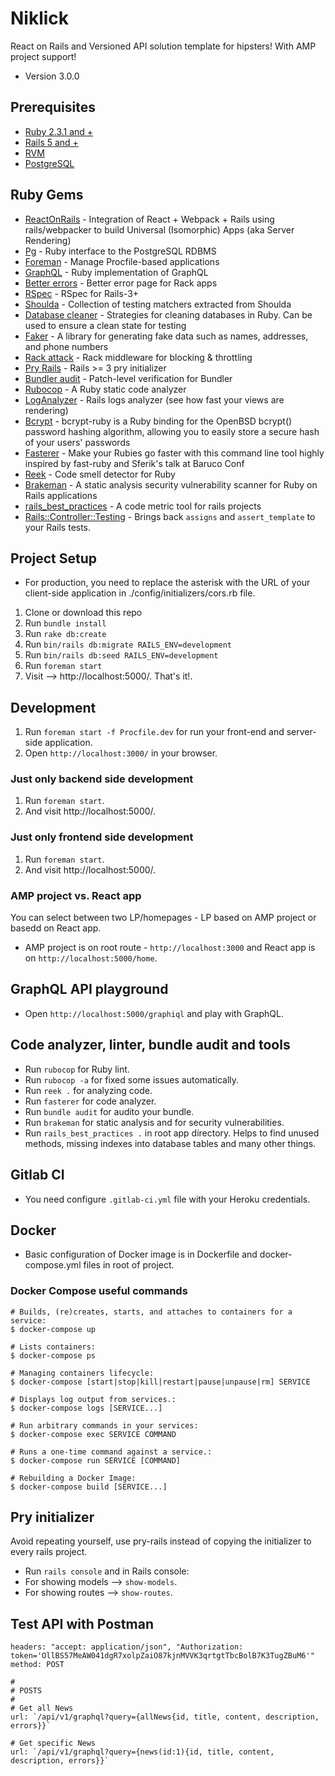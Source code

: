 # Niklick
React on Rails and Versioned API solution template for hipsters! With AMP project support!

* Version 3.0.0

## Prerequisites
* [Ruby 2.3.1 and +](https://www.ruby-lang.org/en/downloads/)
* [Rails 5 and +](http://guides.rubyonrails.org/getting_started.html)
* [RVM](https://rvm.io/)
* [PostgreSQL](https://www.postgresql.org/docs/)

## Ruby Gems
* [ReactOnRails](https://github.com/shakacode/react_on_rails) - Integration of React + Webpack + Rails using rails/webpacker to build Universal (Isomorphic) Apps (aka Server Rendering)
* [Pg](https://bitbucket.org/ged/ruby-pg/wiki/Home) - Ruby interface to the PostgreSQL RDBMS
* [Foreman](https://github.com/ddollar/foreman) - Manage Procfile-based applications
* [GraphQL](https://github.com/rmosolgo/graphql-ruby) - Ruby implementation of GraphQL
* [Better errors](https://github.com/charliesome/better_errors) - Better error page for Rack apps
* [RSpec](https://github.com/rspec/rspec-rails) - RSpec for Rails-3+
* [Shoulda](http://matchers.shoulda.io/) - Collection of testing matchers extracted from Shoulda
* [Database cleaner](http://databasecleaner.github.io/) - Strategies for cleaning databases in Ruby. Can be used to ensure a clean state for testing
* [Faker](https://github.com/stympy/faker) - A library for generating fake data such as names, addresses, and phone numbers
* [Rack attack](https://github.com/kickstarter/rack-attack) - Rack middleware for blocking & throttling
* [Pry Rails](https://github.com/rweng/pry-rails) - Rails >= 3 pry initializer
* [Bundler audit](https://github.com/rubysec/bundler-audit) - Patch-level verification for Bundler
* [Rubocop](https://github.com/bbatsov/rubocop) - A Ruby static code analyzer 
* [LogAnalyzer](https://github.com/igorkasyanchuk/log_analyzer) - Rails logs analyzer (see how fast your views are rendering)
* [Bcrypt](https://github.com/codahale/bcrypt-ruby) - bcrypt-ruby is a Ruby binding for the OpenBSD bcrypt() password hashing algorithm, allowing you to easily store a secure hash of your users' passwords
* [Fasterer](https://github.com/DamirSvrtan/fasterer) - Make your Rubies go faster with this command line tool highly inspired by fast-ruby and Sferik's talk at Baruco Conf
* [Reek](https://github.com/troessner/reek) - Code smell detector for Ruby
* [Brakeman](https://github.com/presidentbeef/brakeman) - A static analysis security vulnerability scanner for Ruby on Rails applications
* [rails_best_practices](https://github.com/flyerhzm/rails_best_practices) - A code metric tool for rails projects
* [Rails::Controller::Testing](https://github.com/rails/rails-controller-testing) - Brings back `assigns` and `assert_template` to your Rails tests.

## Project Setup
* For production, you need to replace the asterisk with the URL of your client-side application in ./config/initializers/cors.rb file.

1. Clone or download this repo
2. Run `bundle install`
3. Run `rake db:create`
4. Run `bin/rails db:migrate RAILS_ENV=development`
5. Run `bin/rails db:seed RAILS_ENV=development`
6. Run `foreman start`
7. Visit --> http://localhost:5000/. That's it!.

## Development
1. Run `foreman start -f Procfile.dev` for run your front-end and server-side application.
2. Open `http://localhost:3000/` in your browser.

### Just only backend side development
1. Run `foreman start`.
2. And visit http://localhost:5000/.

### Just only frontend side development
1. Run `foreman start`.
2. And visit http://localhost:5000/.

### AMP project vs. React app
You can select between two LP/homepages - LP based on AMP project or basedd on React app.
* AMP project is on root route - `http://localhost:3000` and React app is on `http://localhost:5000/home`.

## GraphQL API playground
* Open `http://localhost:5000/graphiql` and play with GraphQL.

## Code analyzer, linter, bundle audit and tools
* Run `rubocop` for Ruby lint.
* Run `rubocop -a` for fixed some issues automatically.
* Run `reek .` for analyzing code.
* Run `fasterer` for code analyzer.
* Run `bundle audit` for audito your bundle.
* Run `brakeman` for static analysis and for security vulnerabilities.
* Run `rails_best_practices .` in root app directory. Helps to find unused methods, missing indexes into database tables and many other things.

## Gitlab CI
* You need configure `.gitlab-ci.yml` file with your Heroku credentials.

## Docker
* Basic configuration of Docker image is in Dockerfile and docker-compose.yml files in root of project.

### Docker Compose useful commands
```shell
# Builds, (re)creates, starts, and attaches to containers for a service:
$ docker-compose up

# Lists containers:
$ docker-compose ps

# Managing containers lifecycle:
$ docker-compose [start|stop|kill|restart|pause|unpause|rm] SERVICE

# Displays log output from services.:
$ docker-compose logs [SERVICE...]

# Run arbitrary commands in your services:
$ docker-compose exec SERVICE COMMAND

# Runs a one-time command against a service.:
$ docker-compose run SERVICE [COMMAND]

# Rebuilding a Docker Image:
$ docker-compose build [SERVICE...]
```

## Pry initializer
Avoid repeating yourself, use pry-rails instead of copying the initializer to every rails project.
* Run `rails console` and in Rails console:
* For showing models --> `show-models`.
* For showing routes --> `show-routes`.

## Test API with Postman
```shell
headers: "accept: application/json", "Authorization: token='OllBS57MeAW041dgR7xolpZaiO87kjnMVVK3qrtgtTbcBolB7K3TugZBuM6'"
method: POST

#
# POSTS
#
# Get all News
url: `/api/v1/graphql?query={allNews{id, title, content, description, errors}}`

# Get specific News 
url: `/api/v1/graphql?query={news(id:1){id, title, content, description, errors}}`
```
